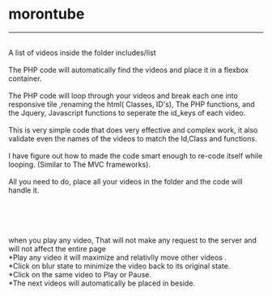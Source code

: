 # morontube
<hr>
<br>
A list of videos inside the folder includes/list <br>
<br>
The PHP code will automatically find the videos and place it in a flexbox container.<br>
<br>
The PHP code will loop through your videos and break each one into responsive tile ,renaming the html( Classes, ID's), The PHP functions, and the Jquery, Javascript functions to seperate the  id_keys of each video.<br>
<br>
This is very simple code that does very effective and complex work, it also validate even the names of the videos to match the Id,Class and functions.<br>
<br>
I have figure out how to made the code smart enough to re-code itself while looping. (Similar to The MVC frameworks).<br>
<br>
All you need to do, place all your videos in the folder and the code will handle it.<br>
<br>
<br>
<br>
<br>



when you play any video, That will not make any request to the server and will not affect the entire page <br>
*Play any video it will maximize and relativlly move other videos .<br>
*Click on blur state to minimize the video back to its original state.<br>
*Click on the same video to Play or Pause.<br>
*The next videos will automatically be placed in beside.<br>

